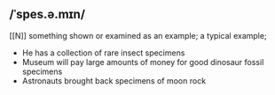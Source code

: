 ## /ˈspes.ə.mɪn/  
[[N]]
something shown or examined as an example; a typical example;

- He has a collection of rare insect specimens
- Museum will pay large amounts of money for good dinosaur fossil specimens
- Astronauts brought back specimens of moon rock